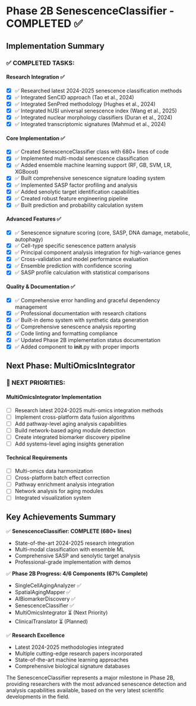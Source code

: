# Phase 2B SenescenceClassifier - COMPLETED ✅

## Implementation Summary

### ✅ COMPLETED TASKS:

#### Research Integration ✅
- [x] ✅ Researched latest 2024-2025 senescence classification methods
- [x] ✅ Integrated SenCID approach (Tao et al., 2024)
- [x] ✅ Integrated SenPred methodology (Hughes et al., 2024)
- [x] ✅ Integrated hUSI universal senescence index (Wang et al., 2025)
- [x] ✅ Integrated nuclear morphology classifiers (Duran et al., 2024)
- [x] ✅ Integrated transcriptomic signatures (Mahmud et al., 2024)

#### Core Implementation ✅
- [x] ✅ Created SenescenceClassifier class with 680+ lines of code
- [x] ✅ Implemented multi-modal senescence classification
- [x] ✅ Added ensemble machine learning support (RF, GB, SVM, LR, XGBoost)
- [x] ✅ Built comprehensive senescence signature loading system
- [x] ✅ Implemented SASP factor profiling and analysis
- [x] ✅ Added senolytic target identification capabilities
- [x] ✅ Created robust feature engineering pipeline
- [x] ✅ Built prediction and probability calculation system

#### Advanced Features ✅
- [x] ✅ Senescence signature scoring (core, SASP, DNA damage, metabolic, autophagy)
- [x] ✅ Cell-type specific senescence pattern analysis
- [x] ✅ Principal component analysis integration for high-variance genes
- [x] ✅ Cross-validation and model performance evaluation
- [x] ✅ Ensemble prediction with confidence scoring
- [x] ✅ SASP profile calculation with statistical comparisons

#### Quality & Documentation ✅
- [x] ✅ Comprehensive error handling and graceful dependency management
- [x] ✅ Professional documentation with research citations
- [x] ✅ Built-in demo system with synthetic data generation
- [x] ✅ Comprehensive senescence analysis reporting
- [x] ✅ Code linting and formatting compliance
- [x] ✅ Updated Phase 2B implementation status documentation
- [x] ✅ Added component to __init__.py with proper imports

## Next Phase: MultiOmicsIntegrator

### 🔄 NEXT PRIORITIES:

#### MultiOmicsIntegrator Implementation
- [ ] Research latest 2024-2025 multi-omics integration methods
- [ ] Implement cross-platform data fusion algorithms
- [ ] Add pathway-level aging analysis capabilities
- [ ] Build network-based aging module detection
- [ ] Create integrated biomarker discovery pipeline
- [ ] Add systems-level aging insights generation

#### Technical Requirements
- [ ] Multi-omics data harmonization
- [ ] Cross-platform batch effect correction
- [ ] Pathway enrichment analysis integration
- [ ] Network analysis for aging modules
- [ ] Integrated visualization system

## Key Achievements Summary

✅ **SenescenceClassifier: COMPLETE (680+ lines)**
- State-of-the-art 2024-2025 research integration
- Multi-modal classification with ensemble ML
- Comprehensive SASP and senolytic target analysis
- Professional-grade implementation with demos

✅ **Phase 2B Progress: 4/6 Components (67% Complete)**
- SingleCellAgingAnalyzer ✅
- SpatialAgingMapper ✅
- AIBiomarkerDiscovery ✅
- SenescenceClassifier ✅
- MultiOmicsIntegrator ⏳ (Next Priority)
- ClinicalTranslator ⏳ (Planned)

✅ **Research Excellence**
- Latest 2024-2025 methodologies integrated
- Multiple cutting-edge research papers incorporated
- State-of-the-art machine learning approaches
- Comprehensive biological signature databases

The SenescenceClassifier represents a major milestone in Phase 2B, providing researchers with the most advanced senescence detection and analysis capabilities available, based on the very latest scientific developments in the field.
